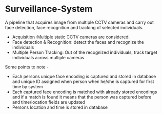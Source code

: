 # Surveillance-System
A pipeline that acquires image from multiple CCTV cameras and carry out face detection, face recognition and tracking of selected individuals. 
* Acquisition :Multiple static CCTV cameras are considered.
* Face detection & Recognition: detect the faces and recognize the individuals 
* Multiple Person Tracking: Out of the recognized individuals, track target individuals across multiple cameras

Some points to note - 
* Each persons unique face encoding is captured and stored in database and unique ID assigned when person when he/she is captured for first time by system
* Each captured face encoding is matched with already stored encodings and if a match is found it means that the person was captured before and time/location fields are updated 
* Persons location and time is stored in database
